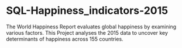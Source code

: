 # SQL-Happiness_indicators-2015
The World Happiness Report evaluates global happiness by examining various factors. This Project  analyses the 2015 data to uncover key determinants of happiness across 155 countries.
